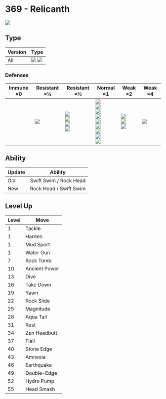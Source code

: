 # 369 - Relicanth
![][369]

## Type

Version | Type
---     | ---
All     | ![][water]  ![][rock]

### Defenses

Immune ×0 | Resistant ×¼  | Resistant ×½                                              | Normal ×1                                                                                                                     | Weak ×2                                           | Weak ×4
---       | ---           | ---                                                       | ---                                                                                                                           | ---                                               | ---
&nbsp;    | ![][fire]<br> | ![][normal]<br>![][flying]<br>![][poison]<br>![][ice]<br> | ![][rock]<br>![][bug]<br>![][ghost]<br>![][steel]<br>![][water]<br>![][psychic]<br>![][dragon]<br>![][dark]<br>![][fairy]<br> | ![][fighting]<br>![][ground]<br>![][electric]<br> | ![][grass]<br>

## Ability

Update | Ability
---    | ---
Old    | Swift Swim / Rock Head
New    | Rock Head / Swift Swim

## Level Up

Level | Move
---   | ---
1     | Tackle
1     | Harden
1     | Mud Sport
1     | Water Gun
7     | Rock Tomb
10    | Ancient Power
13    | Dive
16    | Take Down
19    | Yawn
22    | Rock Slide
25    | Magnitude
28    | Aqua Tail
31    | Rest
34    | Zen Headbutt
37    | Flail
40    | Stone Edge
43    | Amnesia
46    | Earthquake
49    | Double-Edge
52    | Hydro Pump
55    | Head Smash

[369]: ../img/pokemon/369.png
[normal]: ../img/types/normal.png
[fire]: ../img/types/fire.png
[fighting]: ../img/types/fighting.png
[water]: ../img/types/water.png
[flying]: ../img/types/flying.png
[grass]: ../img/types/grass.png
[poison]: ../img/types/poison.png
[electric]: ../img/types/electric.png
[ground]: ../img/types/ground.png
[psychic]: ../img/types/psychic.png
[rock]: ../img/types/rock.png
[ice]: ../img/types/ice.png
[bug]: ../img/types/bug.png
[dragon]: ../img/types/dragon.png
[ghost]: ../img/types/ghost.png
[dark]: ../img/types/dark.png
[steel]: ../img/types/steel.png
[fairy]: ../img/types/fairy.png
